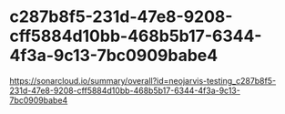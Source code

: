 # c287b8f5-231d-47e8-9208-cff5884d10bb-468b5b17-6344-4f3a-9c13-7bc0909babe4
https://sonarcloud.io/summary/overall?id=neojarvis-testing_c287b8f5-231d-47e8-9208-cff5884d10bb-468b5b17-6344-4f3a-9c13-7bc0909babe4
